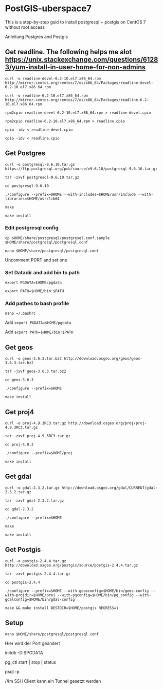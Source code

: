 
# PostGIS-uberspace7

This is a step-by-step guid to install postgresql + postgis on CentOS 7 without root access

Anleitung Postgres and Postgis


## Get readline. The following helps me alot https://unix.stackexchange.com/questions/61283/yum-install-in-user-home-for-non-admins

`curl -o readline-devel-6.2-10.el7.x86_64.rpm http://mirror.centos.org/centos/7/os/x86_64/Packages/readline-devel-6.2-10.el7.x86_64.rpm`

`curl -o readline-6.2-10.el7.x86_64.rpm http://mirror.centos.org/centos/7/os/x86_64/Packages/readline-6.2-10.el7.x86_64.rpm`

`rpm2cpio readline-devel-6.2-10.el7.x86_64.rpm > readline-devel.cpio`

`rpm2cpio readline-6.2-10.el7.x86_64.rpm > readline.cpio`

`cpio -idv < readline-devel.cpio`

`cpio -idv < readline.cpio`

## Get Postgres

`curl -o postgresql-9.6.10.tar.gz https://ftp.postgresql.org/pub/source/v9.6.10/postgresql-9.6.10.tar.gz`

`tar -zxvf postgresql-9.6.10.tar.gz`

`cd postgresql-9.6.10`

`./configure --prefix=$HOME --with-includes=$HOME/usr/include --with-libraries=$HOME/usr/lib64`

`make`

`make install`


### Edit postgresql config
`cp $HOME/share/postgresql/postgresql.conf.sample $HOME/share/postgresql/postgresql.conf`

`nano $HOME/share/postgresql/postgresql.conf`

Uncomment PORT and set one

### Set Datadir and add bin to path

`export PGDATA=$HOME/pgdata`

`export PATH=$HOME/bin:$PATH`

### Add pathes to bash profile 

`nano ~/.bashrc`

Add `export PGDATA=$HOME/pgdata`

Add `export PATH=$HOME/bin:$PATH`


## Get geos

`curl -o geos-3.6.3.tar.bz2 http://download.osgeo.org/geos/geos-3.6.3.tar.bz2`

`tar -jxvf geos-3.6.3.tar.bz2`

`cd geos-3.6.3`

`./configure --prefix=$HOME`

`make install`



## Get proj4

`curl -o proj-4.9.3RC3.tar.gz http://download.osgeo.org/proj/proj-4.9.3RC3.tar.gz`

`tar -zxvf proj-4.9.3RC3.tar.gz`

`cd proj-4.9.3`

`./configure --prefix=$HOME/proj`

`make install`



## Get gdal

`curl -o gdal-2.3.2.tar.gz http://download.osgeo.org/gdal/CURRENT/gdal-2.3.2.tar.gz`

`tar -zxvf gdal-2.3.2.tar.gz`

`cd gdal-2.3.2`

`./configure --prefix=$HOME`

`make`

`make install`



## Get Postgis

`curl -o postgis-2.4.4.tar.gz http://download.osgeo.org/postgis/source/postgis-2.4.4.tar.gz`

`tar -zxvf postgis-2.4.4.tar.gz`

`cd postgis-2.4.4`

`./configure --prefix=$HOME --with-geosconfig=$HOME/bin/geos-config --with-projdir=$HOME/proj --with-pgconfig=$HOME/bin/pg_config --with-gdalconfig=$HOME/bin/gdal-config`

`make && make install DESTDIR=$HOME/postgis REGRESS=1`



## Setup

`nano $HOME/share/postgresql/postgresql.conf`

Hier wird der Port geändert

initdb -D $PGDATA

pg_ctl start | stop | status

psql -p <PORTNUMMER>

//Im SSH Client kann ein Tunnel gesetzt werden
